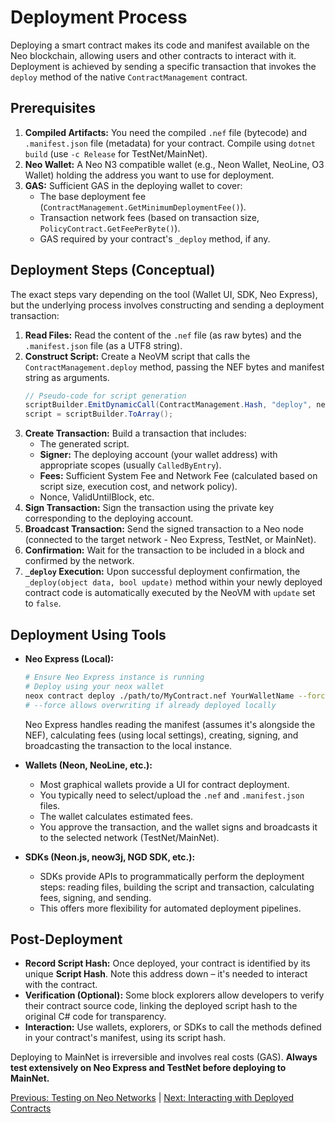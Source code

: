# Deployment Process

Deploying a smart contract makes its code and manifest available on the Neo blockchain, allowing users and other contracts to interact with it. Deployment is achieved by sending a specific transaction that invokes the `deploy` method of the native `ContractManagement` contract.

## Prerequisites

1.  **Compiled Artifacts:** You need the compiled `.nef` file (bytecode) and `.manifest.json` file (metadata) for your contract. Compile using `dotnet build` (use `-c Release` for TestNet/MainNet).
2.  **Neo Wallet:** A Neo N3 compatible wallet (e.g., Neon Wallet, NeoLine, O3 Wallet) holding the address you want to use for deployment.
3.  **GAS:** Sufficient GAS in the deploying wallet to cover:
    *   The base deployment fee (`ContractManagement.GetMinimumDeploymentFee()`).
    *   Transaction network fees (based on transaction size, `PolicyContract.GetFeePerByte()`).
    *   GAS required by your contract's `_deploy` method, if any.

## Deployment Steps (Conceptual)

The exact steps vary depending on the tool (Wallet UI, SDK, Neo Express), but the underlying process involves constructing and sending a deployment transaction:

1.  **Read Files:** Read the content of the `.nef` file (as raw bytes) and the `.manifest.json` file (as a UTF8 string).
2.  **Construct Script:** Create a NeoVM script that calls the `ContractManagement.deploy` method, passing the NEF bytes and manifest string as arguments.
    ```csharp
    // Pseudo-code for script generation
    scriptBuilder.EmitDynamicCall(ContractManagement.Hash, "deploy", nefFileBytes, manifestJsonString);
    script = scriptBuilder.ToArray();
    ```
3.  **Create Transaction:** Build a transaction that includes:
    *   The generated script.
    *   **Signer:** The deploying account (your wallet address) with appropriate scopes (usually `CalledByEntry`).
    *   **Fees:** Sufficient System Fee and Network Fee (calculated based on script size, execution cost, and network policy).
    *   Nonce, ValidUntilBlock, etc.
4.  **Sign Transaction:** Sign the transaction using the private key corresponding to the deploying account.
5.  **Broadcast Transaction:** Send the signed transaction to a Neo node (connected to the target network - Neo Express, TestNet, or MainNet).
6.  **Confirmation:** Wait for the transaction to be included in a block and confirmed by the network.
7.  **`_deploy` Execution:** Upon successful deployment confirmation, the `_deploy(object data, bool update)` method within your newly deployed contract code is automatically executed by the NeoVM with `update` set to `false`.

## Deployment Using Tools

*   **Neo Express (Local):**
    ```bash
    # Ensure Neo Express instance is running
    # Deploy using your neox wallet
    neox contract deploy ./path/to/MyContract.nef YourWalletName --force 
    # --force allows overwriting if already deployed locally
    ```
    Neo Express handles reading the manifest (assumes it's alongside the NEF), calculating fees (using local settings), creating, signing, and broadcasting the transaction to the local instance.

*   **Wallets (Neon, NeoLine, etc.):**
    *   Most graphical wallets provide a UI for contract deployment.
    *   You typically need to select/upload the `.nef` and `.manifest.json` files.
    *   The wallet calculates estimated fees.
    *   You approve the transaction, and the wallet signs and broadcasts it to the selected network (TestNet/MainNet).

*   **SDKs (Neon.js, neow3j, NGD SDK, etc.):**
    *   SDKs provide APIs to programmatically perform the deployment steps: reading files, building the script and transaction, calculating fees, signing, and sending.
    *   This offers more flexibility for automated deployment pipelines.

## Post-Deployment

*   **Record Script Hash:** Once deployed, your contract is identified by its unique **Script Hash**. Note this address down – it's needed to interact with the contract.
*   **Verification (Optional):** Some block explorers allow developers to verify their contract source code, linking the deployed script hash to the original C# code for transparency.
*   **Interaction:** Use wallets, explorers, or SDKs to call the methods defined in your contract's manifest, using its script hash.

Deploying to MainNet is irreversible and involves real costs (GAS). **Always test extensively on Neo Express and TestNet before deploying to MainNet.**

[Previous: Testing on Neo Networks](./02-blockchain-testing.md) | [Next: Interacting with Deployed Contracts](./04-interaction.md)